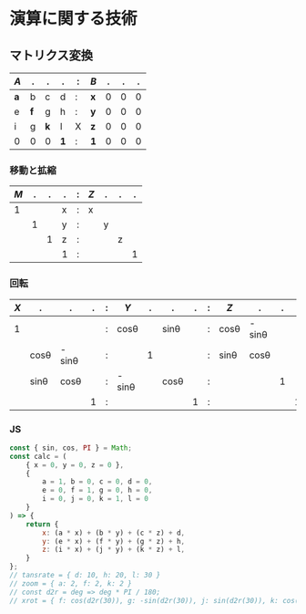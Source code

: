# 演算に関する技術
## マトリクス変換

|_A_|.|.|.|:|_B_|.|.|.|
|-|-|-|-|-|-|-|-|-|
|**a**|b|c|d|:|**x**|0|0|0|
|e|**f**|g|h|:|**y**|0|0|0|
|i|g|**k**|l|X|**z**|0|0|0|
|0|0|0|**1**|:|**1**|0|0|0|

### 移動と拡縮
|_M_|.|.|.|:|_Z_|.|.|.|
|-|-|-|-|-|-|-|-|-|
|1|||x|:|x||||
||1||y|:||y|||
|||1|z|:|||z||
||||1|:||||1|

### 回転
|_X_|.|.|.|:|_Y_|.|.|.|:|_Z_|.|.|.|
|-|-|-|-|-|-|-|-|-|-|-|-|-|-|
|1||||:|cosθ||sinθ||:|cosθ|-sinθ|||
||cosθ|-sinθ||:||1|||:|sinθ|cosθ|||
||sinθ|cosθ||:|-sinθ||cosθ||:|||1||
||||1|:||||1|:||||1|:||||1|

### JS
```js
const { sin, cos, PI } = Math;
const calc = (
    { x = 0, y = 0, z = 0 },
    {
        a = 1, b = 0, c = 0, d = 0,
        e = 0, f = 1, g = 0, h = 0,
        i = 0, j = 0, k = 1, l = 0
    }
) => {
    return {
        x: (a * x) + (b * y) + (c * z) + d,
        y: (e * x) + (f * y) + (g * z) + h,
        z: (i * x) + (j * y) + (k * z) + l,
    }
};
// tansrate = { d: 10, h: 20, l: 30 }
// zoom = { a: 2, f: 2, k: 2 }
// const d2r = deg => deg * PI / 180;
// xrot = { f: cos(d2r(30)), g: -sin(d2r(30)), j: sin(d2r(30)), k: cos(d2r(30)) }
```
